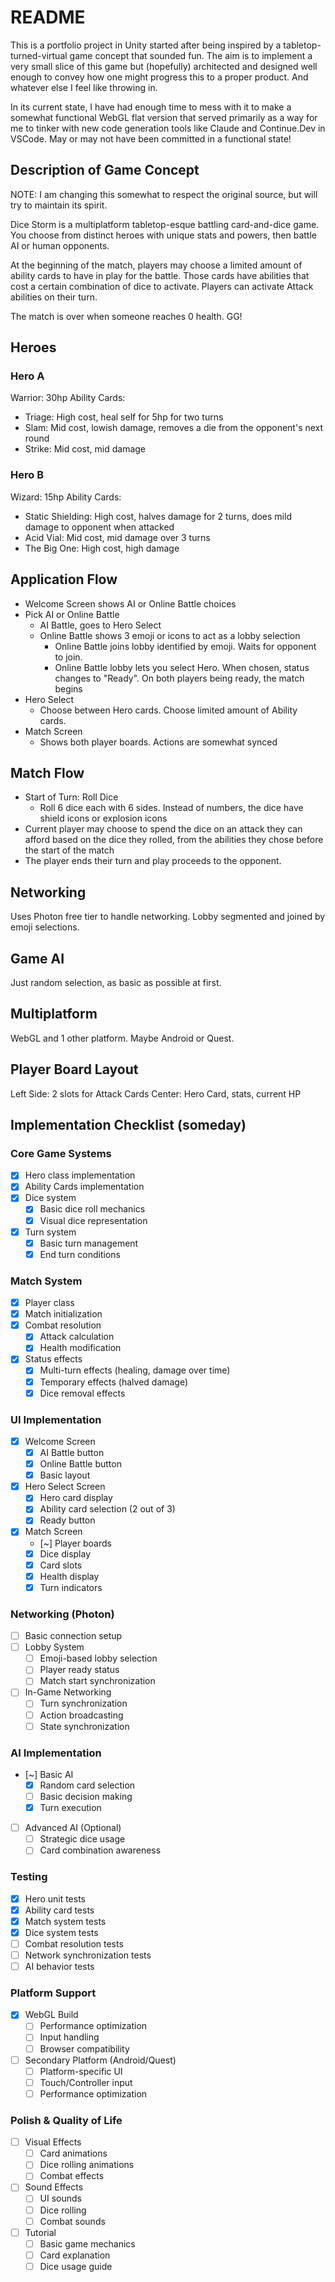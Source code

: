 # README
This is a portfolio project in Unity started after being inspired by a tabletop-turned-virtual game concept that sounded fun. The aim is to implement a very small slice of this game but (hopefully) architected and designed well enough to convey how one might progress this to a proper product. And whatever else I feel like throwing in.

In its current state, I have had enough time to mess with it to make a somewhat functional WebGL flat version that served primarily as a way for me to tinker with new code generation tools like Claude and Continue.Dev in VSCode. May or may not have been committed in a functional state!

## Description of Game Concept
NOTE: I am changing this somewhat to respect the original source, but will try to maintain its spirit.

Dice Storm is a multiplatform tabletop-esque battling card-and-dice game. You choose from distinct heroes with unique stats and powers, then battle AI or human opponents. 

At the beginning of the match, players may choose a limited amount of ability cards to have in play for the battle. Those cards have abilities that cost a certain combination of dice to activate. Players can activate Attack abilities on their turn.

The match is over when someone reaches 0 health. GG!

## Heroes
### Hero A
Warrior: 30hp
Ability Cards:
- Triage: High cost, heal self for 5hp for two turns
- Slam: Mid cost, lowish damage, removes a die from the opponent's next round
- Strike: Mid cost, mid damage

### Hero B
Wizard: 15hp
Ability Cards:
- Static Shielding: High cost, halves damage for 2 turns, does mild damage to opponent when attacked
- Acid Vial: Mid cost, mid damage over 3 turns
- The Big One: High cost, high damage

## Application Flow
- Welcome Screen shows AI or Online Battle choices
- Pick AI or Online Battle
  - AI Battle, goes to Hero Select
  - Online Battle shows 3 emoji or icons to act as a lobby selection
    - Online Battle joins lobby identified by emoji. Waits for opponent to join.
    - Online Battle lobby lets you select Hero. When chosen, status changes to "Ready". On both players being ready, the match begins
- Hero Select
  - Choose between Hero cards. Choose limited amount of Ability cards.
- Match Screen
  - Shows both player boards. Actions are somewhat synced

## Match Flow
- Start of Turn: Roll Dice
  - Roll 6 dice each with 6 sides. Instead of numbers, the dice have shield icons or explosion icons
- Current player may choose to spend the dice on an attack they can afford based on the dice they rolled, from the abilities they chose before the start of the match
- The player ends their turn and play proceeds to the opponent.

## Networking
Uses Photon free tier to handle networking. Lobby segmented and joined by emoji selections.

## Game AI
Just random selection, as basic as possible at first.

## Multiplatform
WebGL and 1 other platform. Maybe Android or Quest.

## Player Board Layout
Left Side: 2 slots for Attack Cards
Center: Hero Card, stats, current HP

## Implementation Checklist (someday)
### Core Game Systems
- [X] Hero class implementation
- [X] Ability Cards implementation
- [X] Dice system
  - [X] Basic dice roll mechanics
  - [X] Visual dice representation
- [X] Turn system
  - [X] Basic turn management
  - [X] End turn conditions

### Match System
- [X] Player class
- [X] Match initialization
- [X] Combat resolution
  - [X] Attack calculation
  - [X] Health modification
- [X] Status effects
  - [X] Multi-turn effects (healing, damage over time)
  - [X] Temporary effects (halved damage)
  - [X] Dice removal effects

### UI Implementation
- [X] Welcome Screen
  - [X] AI Battle button
  - [X] Online Battle button
  - [X] Basic layout
- [X] Hero Select Screen
  - [X] Hero card display
  - [X] Ability card selection (2 out of 3)
  - [X] Ready button
- [X] Match Screen
  - [~] Player boards
  - [X] Dice display
  - [X] Card slots
  - [X] Health display
  - [X] Turn indicators

### Networking (Photon)
- [ ] Basic connection setup
- [ ] Lobby System
  - [ ] Emoji-based lobby selection
  - [ ] Player ready status
  - [ ] Match start synchronization
- [ ] In-Game Networking
  - [ ] Turn synchronization
  - [ ] Action broadcasting
  - [ ] State synchronization

### AI Implementation
- [~] Basic AI
  - [X] Random card selection
  - [ ] Basic decision making
  - [X] Turn execution
- [ ] Advanced AI (Optional)
  - [ ] Strategic dice usage
  - [ ] Card combination awareness

### Testing
- [X] Hero unit tests
- [X] Ability card tests
- [X] Match system tests
- [X] Dice system tests
- [ ] Combat resolution tests
- [ ] Network synchronization tests
- [ ] AI behavior tests

### Platform Support
- [X] WebGL Build
  - [ ] Performance optimization
  - [ ] Input handling
  - [ ] Browser compatibility
- [ ] Secondary Platform (Android/Quest)
  - [ ] Platform-specific UI
  - [ ] Touch/Controller input
  - [ ] Performance optimization

### Polish & Quality of Life
- [ ] Visual Effects
  - [ ] Card animations
  - [ ] Dice rolling animations
  - [ ] Combat effects
- [ ] Sound Effects
  - [ ] UI sounds
  - [ ] Dice rolling
  - [ ] Combat sounds
- [ ] Tutorial
  - [ ] Basic game mechanics
  - [ ] Card explanation
  - [ ] Dice usage guide